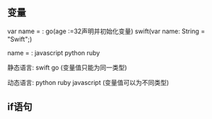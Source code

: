 ## 变量

var name = : go(age :=32声明并初始化变量) swift(var name: String = "Swift";)

name = : javascript python ruby 

静态语言: swift go   (变量值只能为同一类型)

动态语言: python ruby javascript  (变量值可以为不同类型)

## if语句

